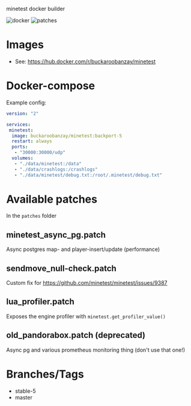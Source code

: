 
minetest docker builder

![docker](https://github.com/pandorabox-io/minetest_docker/workflows/docker/badge.svg)
![patches](https://github.com/pandorabox-io/minetest_docker/workflows/patch-test/badge.svg)

# Images

* See: https://hub.docker.com/r/buckaroobanzay/minetest

# Docker-compose

Example config:

```yml
version: "2"

services:
 minetest:
  image: buckaroobanzay/minetest:backport-5
  restart: always
  ports:
   - "30000:30000/udp"
  volumes:
   - "./data/minetest:/data"
   - "./data/crashlogs:/crashlogs"
   - "./data/minetest/debug.txt:/root/.minetest/debug.txt"
```

# Available patches

In the `patches` folder

## minetest_async_pg.patch

Async postgres map- and player-insert/update (performance)

## sendmove_null-check.patch

Custom fix for https://github.com/minetest/minetest/issues/9387

## lua_profiler.patch

Exposes the engine profiler with `minetest.get_profiler_value()`

## old_pandorabox.patch (deprecated)

Async pg and various prometheus monitoring thing (don't use that one!)


# Branches/Tags

* stable-5
* master
